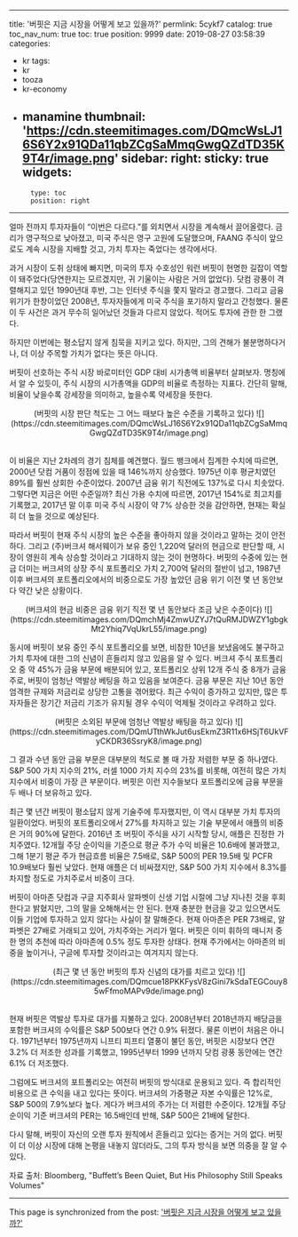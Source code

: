 
---
title: '버핏은 지금 시장을 어떻게 보고 있을까?'
permlink: 5cykf7
catalog: true
toc_nav_num: true
toc: true
position: 9999
date: 2019-08-27 03:58:39
categories:
- kr
tags:
- kr
- tooza
- kr-economy
- manamine
thumbnail: 'https://cdn.steemitimages.com/DQmcWsLJ16S6Y2x91QDa11qbZCgSaMmqGwgQZdTD35K9T4r/image.png'
sidebar:
    right:
        sticky: true
widgets:
    -
        type: toc
        position: right
---


얼마 전까지 투자자들이 “이번은 다르다.”를 외치면서 시장을 계속해서 끌어올렸다. 금리가 영구적으로 낮아졌고, 미국 주식은 영구 고원에 도달했으며, FAANG 주식이 앞으로도 계속 시장을 지배할 것고, 가치 투자는 죽었다는 생각에서다.​

과거 시장이 도취 상태에 빠지면, 미국의 투자 수호성인 워런 버핏이 현명한 길잡이 역할이 돼주었다(당연한지는 모르겠지만, 귀 기울이는 사람은 거의 없었다). 닷컴 광풍이 격렬해지고 있던 1990년대 후반, 그는 인터넷 주식을 쫓지 말라고 경고했다. 그리고 금융 위기가 한창이었던 2008년, 투자자들에게 미국 주식을 포기하지 말라고 간청했다. 물론 이 두 사건은 과거 무수히 일어났던 것들과 다르지 않았다. 적어도 투자에 관한 한 그랬다.​

하지만 이번에는 평소답지 않게 침묵을 지키고 있다. 하지만, 그의 견해가 불분명하다거나, 더 이상 주목할 가치가 없다는 뜻은 아니다.​

버핏이 선호하는 주식 시장 바로미터인 GDP 대비 시가총액 비율부터 살펴보자. 명칭에서 알 수 있듯이, 주식 시장의 시가총액을 GDP의 비율로 측정하는 지표다. 간단히 말해, 비율이 낮을수록 강세장을 의미하고, 높을수록 약세장을 뜻한다.
​
<center>
(버핏의 시장 판단 척도는 그 어느 때보다 높은 수준을 기록하고 있다)
![](https://cdn.steemitimages.com/DQmcWsLJ16S6Y2x91QDa11qbZCgSaMmqGwgQZdTD35K9T4r/image.png)
</center>​

이 비율은 지난 2차례의 경기 침체를 예견했다. 월드 뱅크에서 집계한 수치에 따르면, 2000년 닷컴 거품이 정점에 있을 때 146%까지 상승했다. 1975년 이후 평균치였던 89%를 훨씬 상회한 수준이었다. 2007년 금융 위기 직전에도 137%로 다시 치솟았다. 그렇다면 지금은 어떤 수준일까? 최신 가용 수치에 따르면, 2017년 154%로 최고치를 기록했고, 2017년 말 이후 미국 주식 시장이 약 7% 상승한 것을 감안하면, 현재는 확실히 더 높을 것으로 예상된다.​

따라서 버핏이 현재 주식 시장의 높은 수준을 좋아하지 않을 것이라고 말하는 것이 안전하다. 그리고 (주)버크셔 해서웨이가 보유 중인 1,220억 달러의 현금으로 판단할 때, 시장이 영원히 계속 상승할 것이라고 기대하지 않는 것이 현명하다. 버핏의 수중에 있는 현금 더미는 버크셔의 상장 주식 포트폴리오 가치 2,700억 달러의 절반이 넘고, 1987년 이후 버크셔의 포트폴리오에서의 비중으로도 가장 높았던 금융 위기 이전 몇 년 동안보다 약간 낮은 상황이다.

<center>
(버크셔의 현금 비중은 금융 위기 직전 몇 년 동안보다 조금 낮은 수준이다)
![](https://cdn.steemitimages.com/DQmchMj4ZmwUZYJ7tQuRMJDWZY1gbgkMt2Yhiq7VqUkrL55/image.png)
</center>

동시에 버핏이 보유 중인 주식 포트폴리오를 보면, 비참한 10년을 보냈음에도 불구하고 가치 투자에 대한 그의 신념이 흔들리지 않고 있음을 알 수 있다. 버크셔 주식 포트폴리오 중 약 45%가 금융 부문에 배분되어 있고, 포트폴리오 상위 12개 주식 중 8개가 금융주로, 버핏이 엄청난 역발상 베팅을 하고 있음을 보여준다. 금융 부문은 지난 10년 동안 엄격한 규제와 저금리로 상당한 고통을 겪어왔다. 최근 수익이 증가하고 있지만, 많은 투자자들은 장기간 저금리 기조가 유지될 경우 수익이 억제될 것이라고 우려하고 있다.​
<center>
(버핏은 소외된 부문에 엄청난 역발상 배팅을 하고 있다)
![](https://cdn.steemitimages.com/DQmUTthWkJut6usEkmZ3R11x6HSjT6UkVFyCKDR36SsryK8/image.png)
</center>

그 결과 수년 동안 금융 부문은 대부분의 척도로 볼 때 가장 저렴한 부문 중 하나였다. S&P 500 가치 지수의 21%, 러셀 1000 가치 지수의 23%를 비롯해, 여전히 많은 가치 지수에서 비중이 가장 큰 부문이다. 버핏은 이런 지수들보다 포트폴리오에 금융 부문을 두 배나 더 보유하고 있다.​

최근 몇 년간 버핏이 평소답지 않게 기술주에 투자했지만, 이 역시 대부분 가치 투자의 일환이었다. 버핏의 포트폴리오에서 27%를 차지하고 있는 기술 부문에서 애플의 비중은 거의 90%에 달한다. 2016년 초 버핏이 주식을 사기 시작할 당시, 애플은 진정한 가치주였다. 12개월 주당 순이익을 기준으로 평균 주가 수익 비율은 10.6배에 불과했고, 그해 1분기 평균 주가 현금흐름 비율은 7.5배로, S&P 500의 PER 19.5배 및 PCFR 10.9배보다 훨씬 낮았다. 현재 애플은 더 비싸졌지만, S&P 500 가치 지수에서 8.3%를 차지할 정도로 가치주로서 비중이 크다.​

버핏이 아마존 닷컴과 구글 지주회사 알파벳이 신생 기업 시절에 그냥 지나친 것을 후회한다고 밝혔지만, 그의 말을 오해해서는 안 된다. 현재 충분한 현금을 갖고 있으면서도 이들 기업에 투자하고 있지 않다는 사실이 잘 말해준다. 현재 아마존은 PER 73배로, 알파벳은 27배로 거래되고 있어, 가치주와는 거리가 멀다. 버핏은 이미 휘하의 매니저 중 한 명의 추천에 따라 아마존에 0.5% 정도 투자한 상태다. 현재 주가에서는 아마존의 비중을 높이거나, 구글에 투자할 것이라고는 여겨지지 않는다.

<center>
(최근 몇 년 동안 버핏의 투자 신념의 대가를 치르고 있다)
![](https://cdn.steemitimages.com/DQmcue18PKKFysV8zGini7kSdaTEGCouy85wFfmoMAPv9de/image.png)
</center>​

현재 버핏은 역발상 투자로 대가를 지불하고 있다. 2008년부터 2018년까지 배당금을 포함한 버크셔의 수익률은 S&P 500보다 연간 0.9% 뒤졌다. 물론 이번이 처음은 아니다. 1971년부터 1975년까지 니프티 피프티 열풍이 불던 동안, 버핏은 시장보다 연간 3.2% 더 저조한 성과를 기록했고, 1995년부터 1999 년까지 닷컴 광풍 동안에는 연간 6.1% 더 저조했다.​

그럼에도 버크셔의 포트폴리오는 여전히 버핏의 방식대로 운용되고 있다. 즉 합리적인 비용으로 큰 수익을 내고 있다는 뜻이다. 버크셔의 가중평균 자본 수익률은 12%로, S&P 500의 7.9%보다 높다. 게다가 버크셔의 주가는 더 저렴한 수준이다. 12개월 주당 순이익 기준 버크셔의 PER는 16.5배인데 반해, S&P 500은 21배에 달한다.​

다시 말해, 버핏이 자신의 오랜 투자 원칙에서 흔들리고 있다는 증거는 거의 없다. 버핏이 더 이상 시장에 대해 논평을 내놓지 않더라도, 그의 투자 방식을 보면 의중을 잘 알 수 있다.​

자료 출처: Bloomberg, "Buffett’s Been Quiet, But His Philosophy Still Speaks Volumes"

- - -

This page is synchronized from the post: ['버핏은 지금 시장을 어떻게 보고 있을까?'](https://steemit.com/@pius.pius/5cykf7)
